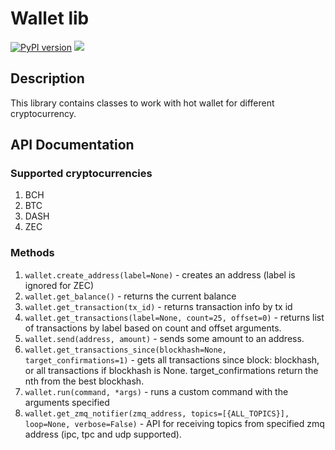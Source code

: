 # Wallet lib
[![PyPI version](https://badge.fury.io/py/wallet-lib.svg)](https://badge.fury.io/py/wallet-lib) ![](https://github.com/Bitcoin-com/wallet_lib/workflows/CI/badge.svg)
## Description
This library contains classes to work with hot wallet for different cryptocurrency.
## API Documentation
### Supported cryptocurrencies
1. BCH
1. BTC
1. DASH
1. ZEC
### Methods
1. `wallet.create_address(label=None)` - creates an address (label is ignored for ZEC)
1. `wallet.get_balance()` - returns the current balance
1. `wallet.get_transaction(tx_id)` - returns transaction info by tx id
1. `wallet.get_transactions(label=None, count=25, offset=0)` - returns list of transactions by label based on count and offset arguments.
1. `wallet.send(address, amount)` - sends some amount to an address.
1. `wallet.get_transactions_since(blockhash=None, target_confirmations=1)` - gets all transactions since block: blockhash, or all transactions if blockhash is None. target_confirmations return the nth from the best blockhash.
1. `wallet.run(command, *args)` - runs a custom command with the arguments specified
1. `wallet.get_zmq_notifier(zmq_address, topics=[{ALL_TOPICS}], loop=None, verbose=False)` - API for receiving topics from specified zmq address (ipc, tpc and udp supported).
